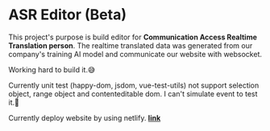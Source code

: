 # ASR Editor (Beta)

This project's purpose is build editor for **Communication Access Realtime Translation person**. The realtime translated data was generated from our company's training AI model and communicate our website with websocket.

Working hard to build it.😅

Currently unit test (happy-dom, jsdom, vue-test-utils) not support selection object, range object and contenteditable dom. I can't simulate event to test it.🥲

Currently deploy website by using netlify. **[link](https://dazzling-cat-d7d1bf.netlify.app/)**
